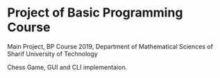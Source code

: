 # Project of Basic Programming Course
Main Project, BP Course 2019, Department of Mathematical Sciences of Sharif University of Technology

Chess Game, GUI and CLI implementaion.
